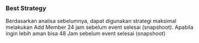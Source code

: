### Best Strategy
Berdasarkan analisa sebelumnya, dapat digunakan strategi maksimal melakukan Add Member 24 jam sebelum event selesai (snapshoot). Apabila ingin lebih aman bisa 48 Jam sebelum event selesai (snapshoot)
